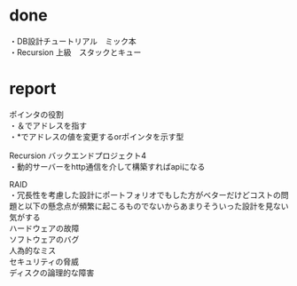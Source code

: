 # done
・DB設計チュートリアル　ミック本</br>
・Recursion 上級　スタックとキュー</br>

# report
ポインタの役割</br>
・＆でアドレスを指す</br>
・*でアドレスの値を変更するorポインタを示す型</br>

Recursion バックエンドプロジェクト4</br>
・動的サーバーをhttp通信を介して構築すればapiになる</br>

RAID</br>
・冗長性を考慮した設計にポートフォリオでもした方がベターだけどコストの問題と以下の懸念点が頻繁に起こるものでないからあまりそういった設計を見ない気がする</br>
ハードウェアの故障</br>
ソフトウェアのバグ</br>
人為的なミス</br>
セキュリティの脅威</br>
ディスクの論理的な障害</br>
